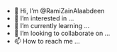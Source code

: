 - 👋 Hi, I’m @RamiZainAlaabdeen
- 👀 I’m interested in ...
- 🌱 I’m currently learning ...
- 💞️ I’m looking to collaborate on ...
- 📫 How to reach me ...

<!---
RamiZainAlaabdeen/RamiZainAlaabdeen is a ✨ special ✨ repository because its `README.md` (this file) appears on your GitHub profile.
You can click the Preview link to take a look at your changes.
--->

